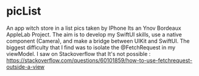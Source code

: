 # picList
An app witch store in a list pics taken by IPhone 
Its an Ynov Bordeaux AppleLab Project. 
The aim is to develop my SwiftUI skills, use a native component (Camera), and make a bridge between UIKit and SwiftUI.
The biggest difficulty that I find was to isolate the @FetchRequest in my viewModel. 
I saw on Stackoverflow that It's not possible : https://stackoverflow.com/questions/60101859/how-to-use-fetchrequest-outside-a-view

